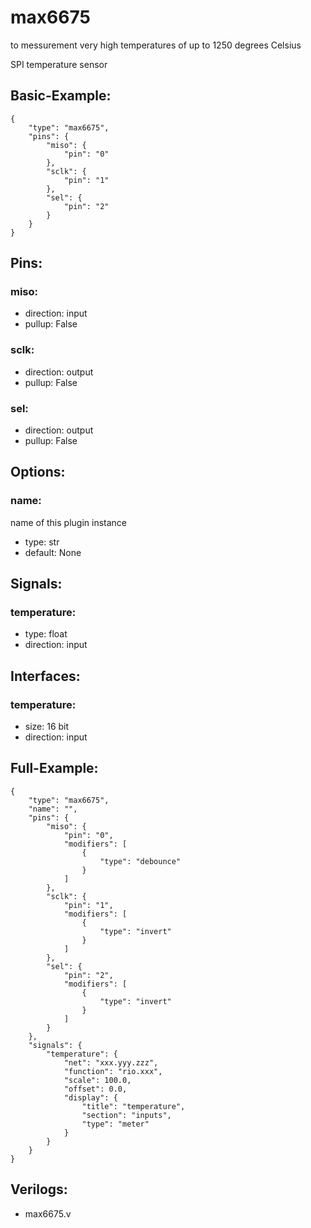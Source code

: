 # max6675
to messurement very high temperatures of up to 1250 degrees Celsius

SPI temperature sensor

## Basic-Example:
```
{
    "type": "max6675",
    "pins": {
        "miso": {
            "pin": "0"
        },
        "sclk": {
            "pin": "1"
        },
        "sel": {
            "pin": "2"
        }
    }
}
```

## Pins:
### miso:

 * direction: input
 * pullup: False

### sclk:

 * direction: output
 * pullup: False

### sel:

 * direction: output
 * pullup: False


## Options:
### name:
name of this plugin instance

 * type: str
 * default: None


## Signals:
### temperature:

 * type: float
 * direction: input


## Interfaces:
### temperature:

 * size: 16 bit
 * direction: input


## Full-Example:
```
{
    "type": "max6675",
    "name": "",
    "pins": {
        "miso": {
            "pin": "0",
            "modifiers": [
                {
                    "type": "debounce"
                }
            ]
        },
        "sclk": {
            "pin": "1",
            "modifiers": [
                {
                    "type": "invert"
                }
            ]
        },
        "sel": {
            "pin": "2",
            "modifiers": [
                {
                    "type": "invert"
                }
            ]
        }
    },
    "signals": {
        "temperature": {
            "net": "xxx.yyy.zzz",
            "function": "rio.xxx",
            "scale": 100.0,
            "offset": 0.0,
            "display": {
                "title": "temperature",
                "section": "inputs",
                "type": "meter"
            }
        }
    }
}
```

## Verilogs:
 * max6675.v
